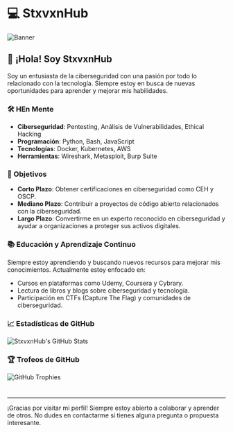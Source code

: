 # 💻 StxvxnHub

![Banner](https://costumediyguide.com/wp-content/uploads/2017/08/mr-robot-costume-banner.jpg)

## 👋 ¡Hola! Soy StxvxnHub
Soy un entusiasta de la ciberseguridad con una pasión por todo lo relacionado con la tecnología. Siempre estoy en busca de nuevas oportunidades para aprender y mejorar mis habilidades.

### 🛠 HEn Mente
- **Ciberseguridad**: Pentesting, Análisis de Vulnerabilidades, Ethical Hacking
- **Programación**: Python, Bash, JavaScript
- **Tecnologías**: Docker, Kubernetes, AWS
- **Herramientas**: Wireshark, Metasploit, Burp Suite

### 🎯 Objetivos
- **Corto Plazo**: Obtener certificaciones en ciberseguridad como CEH y OSCP.
- **Mediano Plazo**: Contribuir a proyectos de código abierto relacionados con la ciberseguridad.
- **Largo Plazo**: Convertirme en un experto reconocido en ciberseguridad y ayudar a organizaciones a proteger sus activos digitales.

### 📚 Educación y Aprendizaje Continuo
Siempre estoy aprendiendo y buscando nuevos recursos para mejorar mis conocimientos. Actualmente estoy enfocado en:
- Cursos en plataformas como Udemy, Coursera y Cybrary.
- Lectura de libros y blogs sobre ciberseguridad y tecnología.
- Participación en CTFs (Capture The Flag) y comunidades de ciberseguridad.

### 📈 Estadísticas de GitHub
![StxvxnHub's GitHub Stats](https://github-readme-stats.vercel.app/api?username=StxvxnHub&show_icons=true&theme=radical)

### 🏆 Trofeos de GitHub
![GitHub Trophies](https://github-profile-trophy.vercel.app/?username=StxvxnHub&theme=dracula)

#
---

¡Gracias por visitar mi perfil! Siempre estoy abierto a colaborar y aprender de otros. No dudes en contactarme si tienes alguna pregunta o propuesta interesante.

